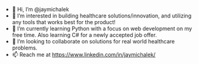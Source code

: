 - 👋 Hi, I’m @jaymichalek
- 👀 I’m interested in building healthcare solutions/innovation, and utilizing any tools that works best for the product!
- 🌱 I’m currently learning Python with a focus on web development on my free time. Also learning C# for a newly accepted job offer.
- 💞️ I’m looking to collaborate on solutions for real world healthcare problems.
- 📫 Reach me at https://www.linkedin.com/in/jaymichalek/
<!---
jaymichalek/jaymichalek is a ✨ special ✨ repository because its `README.md` (this file) appears on your GitHub profile.
You can click the Preview link to take a look at your changes.
--->
